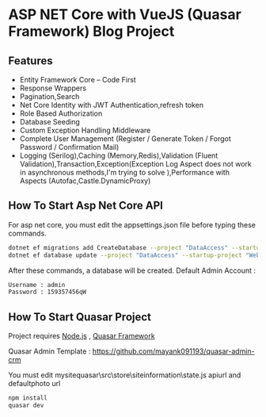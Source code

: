 # ASP NET Core with VueJS (Quasar Framework) Blog Project

## Features
- Entity Framework Core – Code First 
- Response Wrappers
- Pagination,Search
- Net Core Identity with JWT Authentication,refresh token
- Role Based Authorization
- Database Seeding
- Custom Exception Handling Middleware
- Complete User Management  (Register / Generate Token / Forgot Password / Confirmation Mail)
- Logging (Serilog),Caching (Memory,Redis),Validation (Fluent Validation),Transaction,Exception(Exception Log Aspect does not work in asynchronous methods,I'm trying to solve ),Performance with Aspects  (Autofac,Castle.DynamicProxy)

## How To Start Asp Net Core API

For asp net core, you must edit the appsettings.json file before typing these commands. 

```sh
dotnet ef migrations add CreateDatabase --project "DataAccess" --startup-project "WebAPI"
dotnet ef database update --project "DataAccess" --startup-project "WebAPI"
```
After these commands, a database will be created. 
Default Admin Account : 
```sh
Username : admin
Password : 159357456qW
```

## How To Start Quasar Project

Project requires [Node.js](https://nodejs.org/) , [Quasar Framework](https://quasar.dev) 

Quasar Admin Template : https://github.com/mayank091193/quasar-admin-crm

You must edit  mysitequasar\src\store\siteinformation\state.js 
apiurl and defaultphoto url 

```sh
npm install
quasar dev
```


